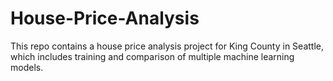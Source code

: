 # House-Price-Analysis
This repo contains a house price analysis project for King County in Seattle, which includes training and comparison of multiple machine learning models.
